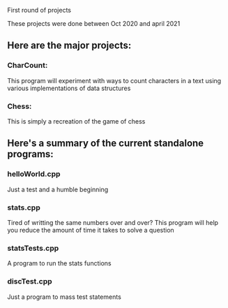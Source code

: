 First round of projects

These projects were done between Oct 2020 and april 2021

<h2>
    Here are the major projects:
</h2>
<h3>
    CharCount:
</h3>
This program will experiment with ways to count characters in a text using various implementations of data structures
<h3>
    Chess:
</h3>
This is simply a recreation of the game of chess

<h2>
    Here's a summary of the current standalone programs:
</h2>
<h3>
    helloWorld.cpp
</h3> 
Just a test and a humble beginning 

<h3>
    stats.cpp
</h3>
Tired of writting the same numbers over and over? 
This program will help you reduce the amount of time it takes to solve a question

<h3>
    statsTests.cpp 
</h3>
A program to run the stats functions

<h3>
discTest.cpp
</h3>
Just a program to mass test statements

